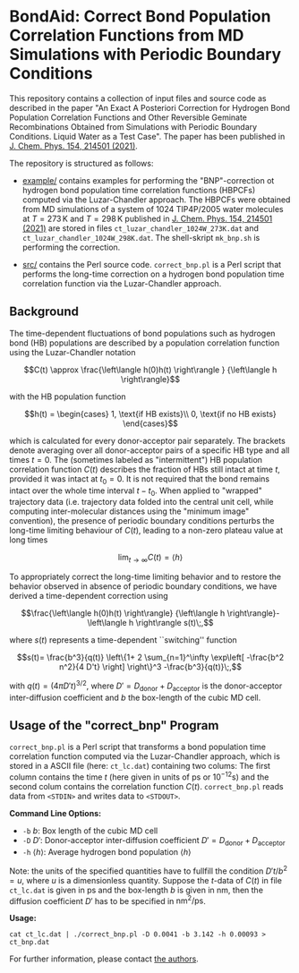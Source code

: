 # BondAid: Correct Bond Population Correlation Functions from MD Simulations with Periodic Boundary Conditions

This repository contains a collection of input files and source code as described in the paper "An Exact A Posteriori Correction for Hydrogen Bond Population Correlation Functions and Other Reversible Geminate Recombinations Obtained from Simulations with Periodic Boundary Conditions. Liquid Water as a Test Case". The paper has been published in [J. Chem. Phys. 154, 214501 (2021)](https://www.doi.org/10.1063/5.0053445).


The repository is structured as follows:

- [example/](example/) contains examples for performing the "BNP"-correction ot hydrogen bond population time correlation functions (HBPCFs) computed via the Luzar-Chandler approach. The HBPCFs were obtained from MD simulations of a system of 1024 TIP4P/2005 water molecules at $T=273\,\mbox{K}$ and $T=298\,\mbox{K}$ published in [J. Chem. Phys. 154, 214501 (2021)](https://www.doi.org/10.1063/5.0053445) are stored in files `ct_luzar_chandler_1024W_273K.dat` and `ct_luzar_chandler_1024W_298K.dat`. The shell-skript `mk_bnp.sh` is performing the correction.

- [src/](src/) contains the Perl source code. `correct_bnp.pl` is a Perl script that performs the long-time correction on a hydrogen bond population time correlation function via the Luzar-Chandler approach.

## Background

The time-dependent fluctuations of bond populations such as
hydrogen bond (HB) populations are 
described by a population correlation function using
the Luzar-Chandler notation
```math
C(t) \approx  \frac{\left\langle h(0)h(t) \right\rangle }
          {\left\langle h \right\rangle}
```
with the HB population function 
```math
h(t) = 
\begin{cases}
1, \text{if HB exists}\\
0, \text{if no HB exists}
\end{cases}
```
which is calculated for every donor-acceptor pair separately. 
The brackets denote averaging over all donor-acceptor pairs 
of a specific HB  type and all times $t=0$. 
The (sometimes labeled as "intermittent") HB population correlation function $C(t)$ 
describes the fraction of HBs still intact at time $t$, 
provided it was intact at $t_{0}=0$. It is not required that the bond remains  
intact over the whole time interval  $t-t_{0}$. 
When applied to "wrapped" trajectory data (i.e. trajectory data folded into the 
central unit cell, while computing inter-molecular distances using the 
"minimum image" convention),
the presence of periodic boundary conditions perturbs the 
long-time limiting behaviour of $C(t)$, leading to 
a non-zero plateau value at long times
```math
\lim_{t\rightarrow\infty}C(t) = \langle h\rangle
```
To appropriately correct the long-time limiting behavior and to
restore the 
behavior observed 
in absence of periodic boundary conditions, we have derived a time-dependent correction
using
```math
\frac{\left\langle h(0)h(t) \right\rangle}
          {\left\langle h \right\rangle}-\left\langle h \right\rangle s(t)\;,
```
where $s(t)$ represents a time-dependent ``switching'' function
```math
s(t)=
\frac{b^3}{q(t)}
\left\{1+
2 \sum_{n=1}^\infty 
\exp\left[
-\frac{b^2 n^2}{4 D't} 
\right]
\right\}^3 -\frac{b^3}{q(t)}\;,
```
with $q(t)=(4\pi D't)^{3/2}$,
where $D'=D_\text{donor}+D_\text{acceptor}$ is the
donor-acceptor inter-diffusion coefficient and $b$ the box-length of the
cubic MD cell. 

## Usage of the "correct_bnp" Program

`correct_bnp.pl` is a Perl script that transforms a bond population time correlation function computed 
via the Luzar-Chandler approach, which is stored in a ASCII file (here: `ct_lc.dat`) containing two colums: The first column
contains the time $t$ (here given in units of ps or $10^{-12}\mbox{s}$) and the second colum contains the
correlation function $C(t)$. `correct_bnp.pl` reads data from `<STDIN>` and writes data to `<STDOUT>`.

**Command Line Options:**
-   `-b` $b$: Box length of the cubic MD cell
-   `-D` $D'$: Donor-acceptor inter-diffusion coefficient $D'=D_\text{donor}+D_\text{acceptor}$
-   `-h` $\langle h\rangle$: Average hydrogen bond population $\langle h\rangle$ 

Note: the units of the specified quantities have to fullfill the condition
$D't/b^2=u$, where $u$ is a dimensionless quantity. Suppose the $t$-data of $C(t)$ in
file `ct_lc.dat`
is given in ps and the box-length $b$ is given in nm, then the diffusion coefficient $D'$ has to be specified in $\text{nm}^2/\text{ps}$. 

**Usage:**

`cat ct_lc.dat | ./correct_bnp.pl -D 0.0041 -b 3.142 -h 0.00093 > ct_bnp.dat`

For further information, please contact [the authors](mailto:dietmar.paschek@uni-rostock.de).

